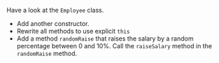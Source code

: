 Have a look at the `Employee` class. 

* Add another constructor.
* Rewrite all methods to use explicit `this`
* Add a method `randomRaise` that raises the salary by a random percentage between 0 and 10%. Call the `raiseSalary` method in the `randomRaise` method.

